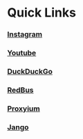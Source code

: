 # Quick Links

### [Instagram](https://www.instagram.com/)

### [Youtube](https://www.youtube.com/)

### [DuckDuckGo](https://duckduckgo.com/)

### [RedBus](https://www.redbus.in/)

### [Proxyium](https://proxyium.com/)

### [Jango](https://www.jango.com/)
